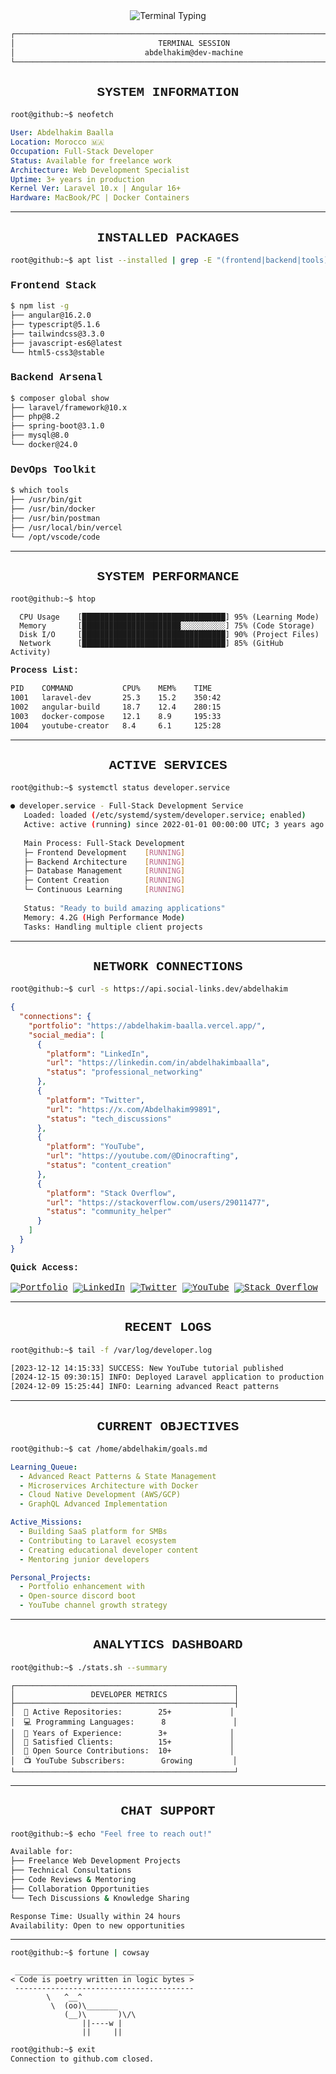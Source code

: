 <div align="center">
  <img src="https://readme-typing-svg.demolab.com?font=JetBrains+Mono&weight=500&size=24&duration=2000&pause=1000&color=36BCF7FF&center=true&vCenter=true&width=900&height=70&lines=root%40github%3A~%24+whoami;Abdelhakim+Baalla+-+Full-Stack+Developer;root%40github%3A~%24+cat+skills.txt;Laravel+%7C+Angular+%7C+Spring+%7C+Docker;root%40github%3A~%24+echo+%22Welcome+to+my+terminal%22" alt="Terminal Typing" />
</div>
<div style="font-family: 'JetBrains Mono', 'Fira Code', 'Courier New', monospace;">
<div align="center">

```bash
┌─────────────────────────────────────────────────────────────────────────────────────────┐
│                                TERMINAL SESSION                                         │
│                             abdelhakim@dev-machine                                      │
└─────────────────────────────────────────────────────────────────────────────────────────┘
```

</div>

## <div align="center">SYSTEM INFORMATION</div>

<div>

```bash
root@github:~$ neofetch
```

</div>

```yaml
User: Abdelhakim Baalla
Location: Morocco 🇲🇦
Occupation: Full-Stack Developer
Status: Available for freelance work
Architecture: Web Development Specialist
Uptime: 3+ years in production
Kernel Ver: Laravel 10.x | Angular 16+
Hardware: MacBook/PC | Docker Containers
```

---

## <div align="center">INSTALLED PACKAGES</div>

<div>

```bash
root@github:~$ apt list --installed | grep -E "(frontend|backend|tools)"
```

</div>

<div style="font-family: 'JetBrains Mono', 'Fira Code', 'Courier New', monospace;">

### <div >Frontend Stack</div>
<div>

```bash
$ npm list -g
├── angular@16.2.0
├── typescript@5.1.6
├── tailwindcss@3.3.0
├── javascript-es6@latest
└── html5-css3@stable
```

</div>

### <div>Backend Arsenal</div>
<div>

```bash
$ composer global show
├── laravel/framework@10.x
├── php@8.2
├── spring-boot@3.1.0
├── mysql@8.0
└── docker@24.0
```

</div>

### <div>DevOps Toolkit</div>
<div>

```bash
$ which tools
├── /usr/bin/git
├── /usr/bin/docker
├── /usr/bin/postman
├── /usr/local/bin/vercel
└── /opt/vscode/code
```

</div>

</div>

---

## <div align="center">**SYSTEM PERFORMANCE**</div>

<div >

```bash
root@github:~$ htop
```

</div>

<div>

```
  CPU Usage    [████████████████████████████████] 95% (Learning Mode)
  Memory       [██████████████████████░░░░░░░░░░] 75% (Code Storage)
  Disk I/O     [████████████████████████████████] 90% (Project Files)
  Network      [████████████████████████████████] 85% (GitHub Activity)
```

**Process List:**
```bash
PID    COMMAND           CPU%    MEM%    TIME
1001   laravel-dev       25.3    15.2    350:42
1002   angular-build     18.7    12.4    280:15
1003   docker-compose    12.1    8.9     195:33
1004   youtube-creator   8.4     6.1     125:28
```

</div>

---

## <div align="center">ACTIVE SERVICES</div>

```bash
root@github:~$ systemctl status developer.service
```

<div style="font-family: 'Fira Code', 'Courier New', monospace;">

```bash
● developer.service - Full-Stack Development Service
   Loaded: loaded (/etc/systemd/system/developer.service; enabled)
   Active: active (running) since 2022-01-01 00:00:00 UTC; 3 years ago
   
   Main Process: Full-Stack Development
   ├─ Frontend Development    [RUNNING]
   ├─ Backend Architecture    [RUNNING] 
   ├─ Database Management     [RUNNING]
   ├─ Content Creation        [RUNNING]
   └─ Continuous Learning     [RUNNING]
   
   Status: "Ready to build amazing applications"
   Memory: 4.2G (High Performance Mode)
   Tasks: Handling multiple client projects
```

</div>

---

## <div align="center"> NETWORK CONNECTIONS</div>

```bash
root@github:~$ curl -s https://api.social-links.dev/abdelhakim
```

<div style="font-family: 'Fira Code', 'Courier New', monospace;">

```json
{
  "connections": {
    "portfolio": "https://abdelhakim-baalla.vercel.app/",
    "social_media": [
      {
        "platform": "LinkedIn",
        "url": "https://linkedin.com/in/abdelhakimbaalla",
        "status": "professional_networking"
      },
      {
        "platform": "Twitter",  
        "url": "https://x.com/Abdelhakim99891",
        "status": "tech_discussions"
      },
      {
        "platform": "YouTube",
        "url": "https://youtube.com/@Dinocrafting", 
        "status": "content_creation"
      },
      {
        "platform": "Stack Overflow",
        "url": "https://stackoverflow.com/users/29011477",
        "status": "community_helper"
      }
    ]
  }
}
```

**Quick Access:**<br><br>
[![Portfolio](https://img.shields.io/badge/Portfolio-000000?style=for-the-badge&logo=vercel&logoColor=white)](https://abdelhakim-baalla.vercel.app/)
[![LinkedIn](https://img.shields.io/badge/LinkedIn-0077B5?style=for-the-badge&logo=linkedin&logoColor=white)](https://linkedin.com/in/abdelhakimbaalla)
[![Twitter](https://img.shields.io/badge/Twitter-1DA1F2?style=for-the-badge&logo=twitter&logoColor=white)](https://x.com/Abdelhakim99891)
[![YouTube](https://img.shields.io/badge/YouTube-FF0000?style=for-the-badge&logo=youtube&logoColor=white)](https://youtube.com/@Dinocrafting)
[![Stack Overflow](https://img.shields.io/badge/Stack_Overflow-FE7A16?style=for-the-badge&logo=stack-overflow&logoColor=white)](https://stackoverflow.com/users/29011477)

</div>

---

## <div align="center"> RECENT LOGS </div>

```bash
root@github:~$ tail -f /var/log/developer.log
```

<div style="font-family: 'Fira Code', 'Courier New', monospace;">

```bash
[2023-12-12 14:15:33] SUCCESS: New YouTube tutorial published
[2024-12-15 09:30:15] INFO: Deployed Laravel application to production
[2024-12-09 15:25:44] INFO: Learning advanced React patterns
```

</div>

---

## <div align="center"> CURRENT OBJECTIVES </div>

```bash
root@github:~$ cat /home/abdelhakim/goals.md
```

<div style="font-family: 'Fira Code', 'Courier New', monospace;">

```yaml
Learning_Queue:
  - Advanced React Patterns & State Management
  - Microservices Architecture with Docker
  - Cloud Native Development (AWS/GCP)
  - GraphQL Advanced Implementation

Active_Missions:
  - Building SaaS platform for SMBs
  - Contributing to Laravel ecosystem
  - Creating educational developer content
  - Mentoring junior developers

Personal_Projects:
  - Portfolio enhancement with
  - Open-source discord boot
  - YouTube channel growth strategy
```

</div>

---

## <div align="center"> ANALYTICS DASHBOARD </div>

```bash
root@github:~$ ./stats.sh --summary
```

<div>

```
┌─────────────────────────────────────────────────┐
│                 DEVELOPER METRICS               │
├─────────────────────────────────────────────────┤
│  🎯 Active Repositories:        25+             │
│  💻 Programming Languages:      8               │
│  🚀 Years of Experience:        3+              │
│  👥 Satisfied Clients:          15+             │
│  🌟 Open Source Contributions:  10+             │
│  📺 YouTube Subscribers:        Growing         │
└─────────────────────────────────────────────────┘
```

</div>

---

## <div align="center"> CHAT SUPPORT </div>

```bash
root@github:~$ echo "Feel free to reach out!"
```

<div style="font-family: 'Fira Code', 'Courier New', monospace;">

```bash
Available for:
├── Freelance Web Development Projects
├── Technical Consultations  
├── Code Reviews & Mentoring
├── Collaboration Opportunities
└── Tech Discussions & Knowledge Sharing

Response Time: Usually within 24 hours
Availability: Open to new opportunities
```

</div>

---

<div >

```bash
root@github:~$ fortune | cowsay
```

```
 ________________________________________
< Code is poetry written in logic bytes >
 ----------------------------------------
        \   ^__^
         \  (oo)\_______
            (__)\       )\/\
                ||----w |
                ||     ||
```

```bash
root@github:~$ exit
Connection to github.com closed.
```
</div>
</div>
